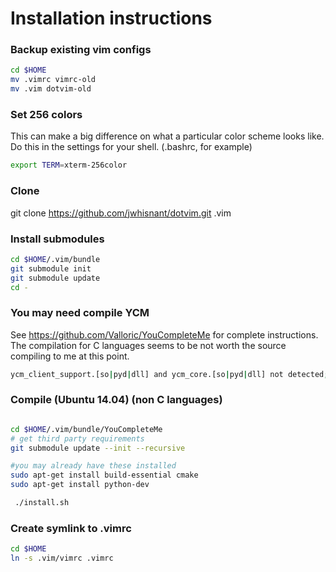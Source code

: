 # Installation instructions

### Backup existing vim configs

```sh
cd $HOME
mv .vimrc vimrc-old
mv .vim dotvim-old
```

### Set 256 colors 

This can make a big difference on what a particular color scheme looks like.
Do this in the settings for your shell.  (.bashrc, for example)
```sh
export TERM=xterm-256color
```


### Clone

git clone https://github.com/jwhisnant/dotvim.git .vim

### Install submodules

```sh
cd $HOME/.vim/bundle
git submodule init
git submodule update
cd -
```

### You may need compile YCM 
See https://github.com/Valloric/YouCompleteMe for complete instructions.  The compilation for C languages seems to be not worth the source compiling to me at this point.

```sh
ycm_client_support.[so|pyd|dll] and ycm_core.[so|pyd|dll] not detected; you need to compile YCM before using it. Read the docs!
```


### Compile (Ubuntu 14.04) (non C languages)
```sh

cd $HOME/.vim/bundle/YouCompleteMe
# get third party requirements
git submodule update --init --recursive

#you may already have these installed
sudo apt-get install build-essential cmake
sudo apt-get install python-dev

 ./install.sh
 ```

 ### Create symlink to .vimrc
 ```sh
 cd $HOME
 ln -s .vim/vimrc .vimrc
 ```

